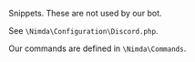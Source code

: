 Snippets.  These are not used by our bot.

See `\Nimda\Configuration\Discord.php`.

Our commands are defined in `\Nimda\Commands`.
